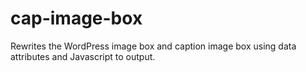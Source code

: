 # cap-image-box
Rewrites the WordPress image box and caption image box using data attributes and Javascript to output.
